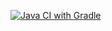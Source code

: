 [![Java CI with Gradle](https://github.com/DanielMachadoVasconcelos/base-axon/actions/workflows/gradle.yml/badge.svg)](https://github.com/DanielMachadoVasconcelos/base-axon/actions/workflows/gradle.yml)
